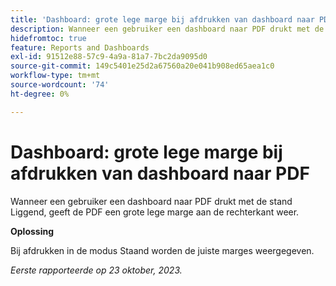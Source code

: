 ```yaml
---
title: 'Dashboard: grote lege marge bij afdrukken van dashboard naar PDF'
description: Wanneer een gebruiker een dashboard naar PDF drukt met de stand Liggend, geeft de PDF een grote lege marge aan de rechterkant weer.
hidefromtoc: true
feature: Reports and Dashboards
exl-id: 91512e88-57c9-4a9a-81a7-7bc2da9095d0
source-git-commit: 149c5401e25d2a67560a20e041b908ed65aea1c0
workflow-type: tm+mt
source-wordcount: '74'
ht-degree: 0%

---
```


# Dashboard: grote lege marge bij afdrukken van dashboard naar PDF

<!--Article by request-->

Wanneer een gebruiker een dashboard naar PDF drukt met de stand Liggend, geeft de PDF een grote lege marge aan de rechterkant weer.

**Oplossing**

Bij afdrukken in de modus Staand worden de juiste marges weergegeven.

_Eerste rapporteerde op 23 oktober, 2023._
